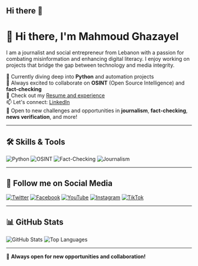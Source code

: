 ## Hi there 👋

<!-- **ghazayel/ghazayel** is a ✨ _special_ ✨ repository because its `README.md` (this file) appears on your GitHub profile. -->

# 👋 Hi there, I'm Mahmoud Ghazayel

I am a journalist and social entrepreneur from Lebanon with a passion for combating misinformation and enhancing digital literacy. I enjoy working on projects that bridge the gap between technology and media integrity.

🌱 Currently diving deep into **Python** and automation projects  
👯 Always excited to collaborate on **OSINT** (Open Source Intelligence) and **fact-checking**  
📄 Check out my [Resume and experience](https://ghazayel.com/#resume)  
📫 Let's connect: [LinkedIn](https://linkedin.com/in/ghazayel)  
🚀 Open to new challenges and opportunities in **journalism**, **fact-checking**, **news verification**, and more!

---

## 🛠️ Skills & Tools

![Python](https://img.shields.io/badge/Python-3.8-blue?style=for-the-badge&logo=python&logoColor=white)
![OSINT](https://img.shields.io/badge/OSINT-Tools-orange?style=for-the-badge&logo=internet-explorer&logoColor=white)
![Fact-Checking](https://img.shields.io/badge/Fact--Checking-Expert-red?style=for-the-badge&logo=checkmarx&logoColor=white)
![Journalism](https://img.shields.io/badge/Journalism-Digital-ff5733?style=for-the-badge&logo=news&logoColor=white)

---

## 🔗 Follow me on Social Media

[![Twitter](https://img.shields.io/twitter/follow/ghazayel?style=social)](https://twitter.com/ghazayel)
[![Facebook](https://img.shields.io/badge/Facebook-1877F2?style=for-the-badge&logo=facebook&logoColor=white)](https://facebook.com/ghazayel)
[![YouTube](https://img.shields.io/badge/YouTube-FF0000?style=for-the-badge&logo=youtube&logoColor=white)](https://youtube.com/ghazayel)
[![Instagram](https://img.shields.io/badge/Instagram-E4405F?style=for-the-badge&logo=instagram&logoColor=white)](https://instagram.com/ghazayel)
[![TikTok](https://img.shields.io/badge/TikTok-000000?style=for-the-badge&logo=tiktok&logoColor=white)](https://tiktok.com/@ghazayel)

---

## 📊 GitHub Stats

![GitHub Stats](https://github-readme-stats.vercel.app/api?username=ghazayel&show_icons=true&theme=radical)
![Top Languages](https://github-readme-stats.vercel.app/api/top-langs/?username=ghazayel&layout=compact&theme=radical)

---

🤝 **Always open for new opportunities and collaboration!**
```
